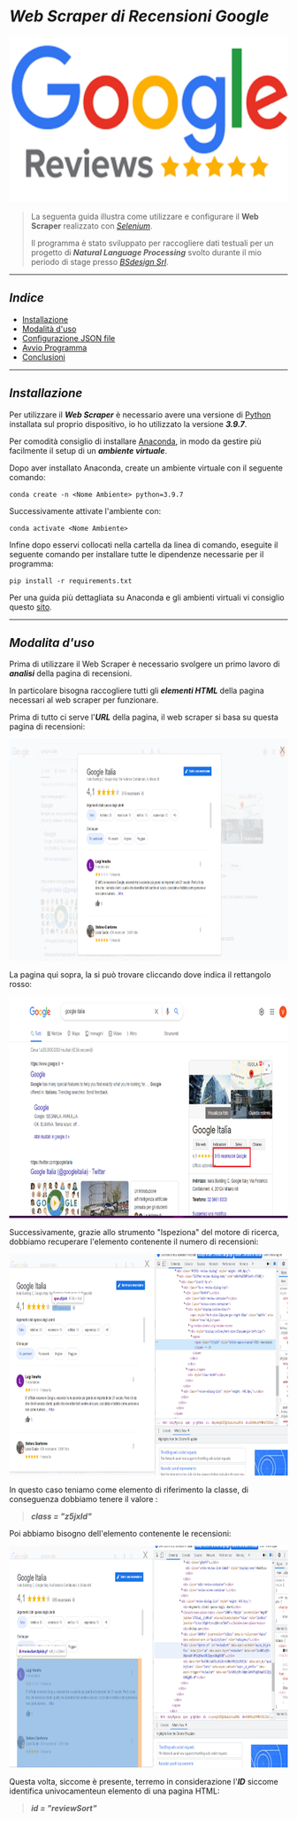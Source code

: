 # ***Web Scraper di Recensioni Google***
<img src="data/img_doc/google_img.png" alt="Google review logo" style="height: 300px; width:1000px;"/>

>La seguenta guida illustra come utilizzare e configurare il **Web Scraper** realizzato con [*Selenium*](https://www.selenium.dev/).
> 
>Il programma è stato sviluppato per raccogliere dati testuali per un progetto di ***Natural Language Processing*** svolto durante il mio periodo di stage presso [*BSdesign Srl*](https://www.bsdesign.eu/).
---

## ***Indice***
- [Installazione](#inst)
- [Modalità d'uso](#use)
- [Configurazione JSON file ](#conf)
- [Avvio Programma](#start)
- [Conclusioni](#end)

---
<a id="inst"></a>
## ***Installazione***
Per utilizzare il ***Web Scraper*** è necessario avere una versione di [Python](https://www.python.org/) installata sul proprio dispositivo, io ho utilizzato la versione ***3.9.7***.

Per comodità consiglio di installare [Anaconda](https://www.anaconda.com/products/individual), in modo da gestire più facilmente il setup di un ***ambiente virtuale***.

Dopo aver installato Anaconda, create un ambiente virtuale con il seguente comando:

    conda create -n <Nome Ambiente> python=3.9.7

Successivamente attivate l'ambiente con:

    conda activate <Nome Ambiente>

Infine dopo esservi collocati nella cartella da linea di comando, eseguite il seguente comando per installare tutte le dipendenze necessarie per il programma:

    pip install -r requirements.txt

Per una guida più dettagliata su Anaconda e gli ambienti virtuali vi consiglio questo [sito](https://www.geeksforgeeks.org/set-up-virtual-environment-for-python-using-anaconda/).

---
<a id="use"></a>
## ***Modalita d'uso***

Prima di utilizzare il Web Scraper è necessario svolgere un primo lavoro di ***analisi*** della pagina di recensioni.

In particolare bisogna raccogliere tutti gli ***elementi HTML*** della pagina necessari al web scraper per funzionare.

Prima di tutto ci serve l'***URL*** della pagina, il web scraper si basa su questa pagina di recensioni:

<img src="data/img_doc/pagina_rev.png" alt="pagina reviews" style="height: 400px; width:1000px;"/>

La pagina qui sopra,  la si può trovare cliccando dove indica il rettangolo rosso:

<img src="data/img_doc/reviews.png" alt="home reviews" style="height: 400px; width:1000px;"/>

Successivamente, grazie allo strumento "Ispeziona" del motore di ricerca, dobbiamo recuperare l'elemento contenente il numero di recensioni:
<a id="n_rev"></a>

<img src="data/img_doc/n_reviews.png" alt="tot reviews" style="height: 400px; width:1000px;"/>

 In questo caso teniamo come elemento di riferimento la classe, di conseguenza dobbiamo tenere il valore :
>***class = "z5jxId"*** 

Poi abbiamo bisogno dell'elemento contenente le recensioni:
<a id="box_review"></a>

<img src="data/img_doc/box_review.png" alt="tot reviews" style="height: 400px; width:1000px;"/>

Questa volta, siccome è presente, terremo in considerazione l'***ID*** siccome identifica univocamenteun elemento di una pagina HTML:

>***id = "reviewSort"***




